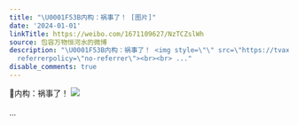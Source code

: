 ```yaml
---
title: "\U0001F53B内构：祸事了！ [图片]"
date: '2024-01-01'
linkTitle: https://weibo.com/1671109627/NzTCZslWh
source: 包容万物恒河水的微博
description: "\U0001F53B内构：祸事了！ <img style=\"\" src=\"https://tvax4.sinaimg.cn/large/639b1bfbly1hlenz5oxh7j20h905vaay.jpg\"
  referrerpolicy=\"no-referrer\"><br><br> ..."
disable_comments: true
---
```

🔻内构：祸事了！ <img style="" src="https://tvax4.sinaimg.cn/large/639b1bfbly1hlenz5oxh7j20h905vaay.jpg" referrerpolicy="no-referrer"><br><br> ...